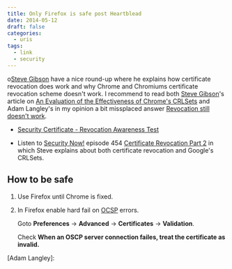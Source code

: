```yaml
---
title: Only Firefox is safe post Heartblead
date: 2014-05-12
draft: false
categories:
  - uris
tags:
  - link
  - security
---
```

o[Steve Gibson] have a nice round-up where he explains how certificate revocation does work and why Chrome and Chromiums certificate revocation scheme doesn't work. I recommend to read both [Steve Gibson]'s article on [An Evaluation of the Effectiveness of Chrome's CRLSets](https://www.grc.com/revocation/crlsets.htm) and Adam Langley's in my opinion a bit missplaced answer [Revocation still doesn't work](https://www.imperialviolet.org/2014/04/29/revocationagain.html).

* [Security Certificate - Revocation Awareness Test](https://www.grc.com/revocation.htm)

* Listen to [Security Now!](https://www.grc.com/securitynow.htm) episode 454 [Certificate Revocation Part 2](https://www.grc.com/securitynow.htm#454) in which Steve explains about both certificate revocation and Google's CRLSets.

## How to be safe

1. Use Firefox until Chrome is fixed.

2. In Firefox enable hard fail on [OCSP] errors. 

    Goto **Preferences** → **Advanced** → **Certificates** → **Validation**.
    
    Check **When an OSCP server connection failes, treat the certificate as invalid.**


[OCSP]: https://en.wikipedia.org/wiki/OCSP "Online Certificate Status Protocol"
[Steve Gibson]: https://en.wikipedia.org/wiki/Steve_Gibson_%28computer_programmer%29
[Adam Langley]: 


